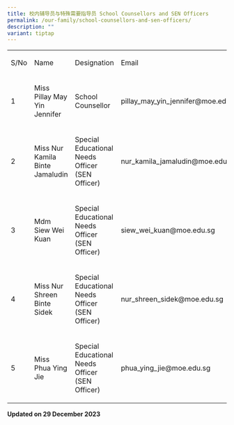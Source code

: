 ```yaml
---
title: 校内辅导员与特殊需要指导员 School Counsellors and SEN Officers
permalink: /our-family/school-counsellors-and-sen-officers/
description: ""
variant: tiptap
---
```

<table><tbody><tr><td rowspan="1" colspan="1"><p>S/No</p></td><td rowspan="1" colspan="1"><p>Name</p></td><td rowspan="1" colspan="1"><p>Designation</p></td><td rowspan="1" colspan="1"><p>Email</p></td></tr><tr><td rowspan="1" colspan="1"><p>1</p></td><td rowspan="1" colspan="1"><p>Miss Pillay May Yin Jennifer</p></td><td rowspan="1" colspan="1"><p>School Counsellor</p></td><td rowspan="1" colspan="1"><p><a rel="noopener noreferrer nofollow" target="_blank">pillay_may_yin_jennifer@moe.edu.sg</a></p></td></tr><tr><td rowspan="1" colspan="1"><p>2</p></td><td rowspan="1" colspan="1"><p>Miss Nur Kamila Binte Jamaludin</p></td><td rowspan="1" colspan="1"><p>Special Educational Needs Officer (SEN Officer)</p></td><td rowspan="1" colspan="1"><p><a rel="noopener noreferrer nofollow" target="_blank">nur_kamila_jamaludin@moe.edu.sg</a></p></td></tr><tr><td rowspan="1" colspan="1"><p>3</p></td><td rowspan="1" colspan="1"><p>Mdm Siew Wei Kuan</p></td><td rowspan="1" colspan="1"><p>Special Educational Needs Officer (SEN Officer)</p></td><td rowspan="1" colspan="1"><p><a rel="noopener noreferrer nofollow" target="_blank">siew_wei_kuan@moe.edu.sg</a></p></td></tr><tr><td rowspan="1" colspan="1"><p>4</p></td><td rowspan="1" colspan="1"><p>Miss Nur Shreen Binte Sidek</p></td><td rowspan="1" colspan="1"><p>Special Educational Needs Officer (SEN Officer)</p></td><td rowspan="1" colspan="1"><p><a rel="noopener noreferrer nofollow" target="_blank">nur_shreen_sidek@moe.edu.sg</a></p></td></tr><tr><td rowspan="1" colspan="1"><p>5</p></td><td rowspan="1" colspan="1"><p>Miss Phua Ying Jie</p></td><td rowspan="1" colspan="1"><p>Special Educational Needs Officer (SEN Officer)</p></td><td rowspan="1" colspan="1"><p><a rel="noopener noreferrer nofollow" target="_blank">phua_ying_jie@moe.edu.sg</a></p></td></tr></tbody></table><p></p><p><strong>Updated on 29 December 2023</strong></p>